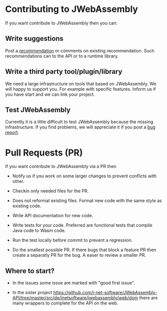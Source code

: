 # Contributing to JWebAssembly

If you want contribute to JWebAssembly then you can:

## Write suggestions

Post a [recommendation](https://github.com/i-net-software/JWebAssembly/issues) or comments on existing recommendation. Such recommendations can to the API or to a runtime library.

## Write a third party tool/plugin/library

We need a large infrastructure on tools that based on JWebAssembly. We will happy to support you. For example with specific features. Inform us if you have start and we can link your project.

## Test JWebAssembly

Currently it is a little difficult to test JWebAssembly because the missing infrastructure. If you find problems, we will appreciate it if you post a [bug report](https://github.com/i-net-software/JWebAssembly/issues).

# Pull Requests (PR)

If you want contribute to JWebAssembly via a PR then

* Notify us if you work on some larger changes to prevent conflicts with other.

* Checkin only needed files for the PR.

* Does not reformat existing files. Format new code with the same style as existing code.

* Write API documentation for new code.

* Write tests for your code. Preferred are functional tests that compile Java code to Wasm code.

* Run the test locally before commit to prevent a regression.

* Do the smallest possible PR. If there bugs that block a feature PR then create a separatly PR for the bug. A easer to review a smaller PR.

## Where to start?

* In the issues some issue are marked with "good first issue".

* In the sister project https://github.com/i-net-software/JWebAssembly-API/tree/master/src/de/inetsoftware/jwebassembly/web/dom there are many wrappers to complete for the API on the web.
